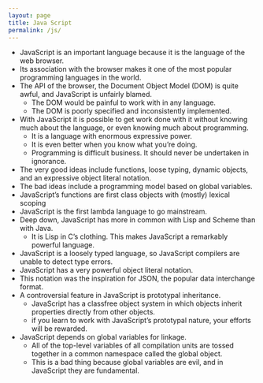 ```yaml
---
layout: page
title: Java Script 
permalink: /js/
---
```


- JavaScript is an important language because it is the language of the web browser. 
- Its association with the browser makes it one of the most popular programming languages in the world. 
- The API of the browser, the Document Object Model (DOM) is quite awful, and JavaScript is unfairly blamed. 
    - The DOM would be painful to work with in any language. 
    - The DOM is poorly specified and inconsistently implemented.
- With JavaScript it is possible to get work done with it without knowing much about the language, or even knowing much about programming.
    - It is a language with enormous expressive power. 
    - It is even better when you know what you’re doing. 
    - Programming is difficult business. It should never be undertaken in ignorance.
- The very good ideas include functions, loose typing, dynamic objects, and an expressive object literal notation. 
- The bad ideas include a programming model based on global variables.    
- JavaScript’s functions are first class objects with (mostly) lexical scoping
- JavaScript is the first lambda language to go mainstream.
- Deep down, JavaScript has more in common with Lisp and Scheme than with Java. 
    - It is Lisp in C’s clothing. This makes JavaScript a remarkably powerful language.
- JavaScript is a loosely typed language, so JavaScript compilers are unable to detect type errors.
- JavaScript has a very powerful object literal notation.
- This notation was the inspiration for JSON, the popular data interchange format.
- A controversial feature in JavaScript is prototypal inheritance. 
    - JavaScript has a classfree object system in which objects inherit properties directly from other objects. 
    - if you learn to work with JavaScript’s prototypal nature, your efforts will be rewarded.
- JavaScript depends on global variables for linkage. 
    - All of the top-level variables of all compilation units are tossed together in a common namespace called the global object. 
    - This is a bad thing because global variables are evil, and in JavaScript they are fundamental.        
         
          
           
        
